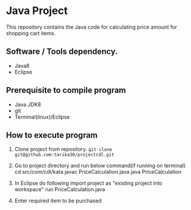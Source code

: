 # Java Project

This repository contains the Java code for calculating price amount for shopping cart items.

## Software / Tools dependency.

* Java8
* Eclipse


## Prerequisite to compile program

 * Java JDK8
 * git
 * Terminal(linux)/Eclipse

## How to execute program

1. Clone project from repository.
      `git clone git@github.com:tarika30/projectcdl.git`

2. Go to project directory and run below command(if running on terminal)
      cd src/com/cdl/kata
      javac PriceCalculation.java
      java PriceCalculation

3. In Eclipse do following
      import project as "existing project into workspace"
      run PriceCalculation.java

4. Enter required item to be purchased      

